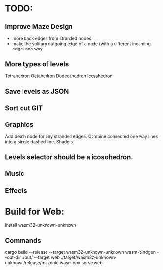 # TODO:

## Improve Maze Design
- more back edges from stranded nodes.
- make the solitary outgoing edge of a node (with a different incoming edge) one way.

## More types of levels
Tetrahedron
Octahedron
Dodecahedron
Icosahedron

## Save levels as JSON

## Sort out GIT

## Graphics
Add death node for any stranded edges.
Combine connected one way lines into a single dashed line.
Shaders

## Levels selector should be a icosohedron.

## Music

## Effects

# Build for Web:

install wasm32-unknown-unknown

## Commands
cargo build --release --target wasm32-unknown-unknown
wasm-bindgen --out-dir ./out/ --target web ./target/wasm32-unknown-unknown/release/mazonic.wasm
npx serve web

